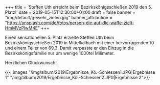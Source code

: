 +++
title = 'Steffen Uth erreicht beim Bezirkskönigsschießen 2019 den 5. Platz!'
date = 2019-05-15T12:30:00+01:00
draft = false
banner = "img/default/gewehr_zielen.jpg"
banner_attribution = "https://unsplash.com/de/fotos/person-die-auf-die-waffe-zielt-HmMVzPlwM4E"
+++

Einen sensationellen 5. Platz erzielte Steffen Uth beim Bezirkskönigsschießen 2019 in Mittelkalbach mit einer hervorragenden 10 und einem Teiler von 69,3. Damit verpasste er den Einzug in die Bezirkskönigsfamilie nur um wenige 1000tel Milimeter.

Herzlichen Glückwunsch!

{{< images "/img/album/2019/Ergebnisse_Kö.-Schiessen1.JPG|Ergebnisse 1" "/img/album/2019/Ergebnisse_Kö.-Schiessen2.JPG|Ergebnisse 2">}}